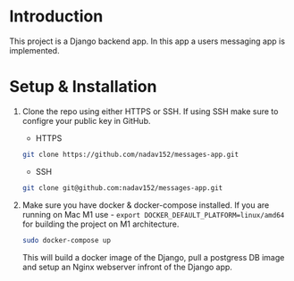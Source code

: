 # Introduction
This project is a Django backend app. In this app a users messaging app is implemented.

# Setup & Installation

1. Clone the repo using either HTTPS or SSH. If using SSH make sure to configre your public key in GitHub.

    * HTTPS
    ``` sh
    git clone https://github.com/nadav152/messages-app.git
    ```
    * SSH
   ``` sh
   git clone git@github.com:nadav152/messages-app.git
   ```

2. Make sure you have docker & docker-compose installed. 
   If you are running on Mac M1 use - `export DOCKER_DEFAULT_PLATFORM=linux/amd64` for building the project on M1 architecture.
   ``` sh
   sudo docker-compose up
   ```
   This will build a docker image of the Django, pull a postgress DB image and setup an Nginx webserver infront of the Django app.

